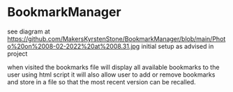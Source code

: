 # BookmarkManager

see diagram at https://github.com/MakersKyrstenStone/BookmarkManager/blob/main/Photo%20on%2008-02-2022%20at%2008.31.jpg
initial setup as advised in project

when visited the bookmarks file will display all available bookmarks to the user using html script 
it will also allow user to add or remove bookmarks and store in a file so that the most recent version can be recalled.
